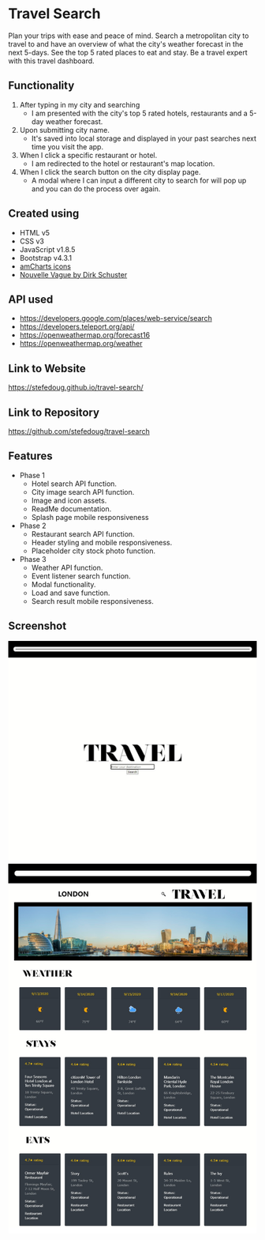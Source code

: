 # Travel Search
Plan your trips with ease and peace of mind. Search a metropolitan city to travel to and have an overview of what the city's weather forecast in the next 5-days. See the top 5 rated places to eat and stay. Be a travel expert with this travel dashboard. 

## Functionality
1. After typing in my city and searching
    * I am presented with the city's top 5 rated hotels, restaurants and a 5-day weather forecast.
2. Upon submitting city name.
    * It's saved into local storage and displayed in your past searches next time you visit the app.
3. When I click a specific restaurant or hotel.
    * I am redirected to the hotel or restaurant's map location.
4. When I click the search button on the city display page.
    * A modal where I can input a different city to search for will pop up and you can do the process over again.

## Created using
* HTML v5
* CSS v3
* JavaScript v1.8.5
* Bootstrap v4.3.1
* [amCharts icons](https://www.amcharts.com/free-animated-svg-weather-icons/)
* [Nouvelle Vague by Dirk Schuster](https://www.dafont.com/nouvelle-vague.font)

## API used
* https://developers.google.com/places/web-service/search
* https://developers.teleport.org/api/
* https://openweathermap.org/forecast16
* https://openweathermap.org/weather

## Link to Website
https://stefedoug.github.io/travel-search/

## Link to Repository
https://github.com/stefedoug/travel-search

## Features
* Phase 1
    * Hotel search API function.
    * City image search API function.
    * Image and icon assets.
    * ReadMe documentation.
    * Splash page mobile responsiveness
* Phase 2
    * Restaurant search API function.
    * Header styling and mobile responsiveness.
    * Placeholder city stock photo function. 
* Phase 3
    * Weather API function.
    * Event listener search function.
    * Modal functionality.
    * Load and save function.
    * Search result mobile responsiveness.


## Screenshot
![Screenshot](assets/images/screenshot/index.JPG)
![Screenshot](assets/images/screenshot/search-results.jpg)



